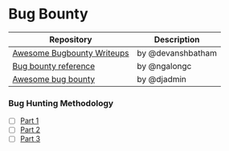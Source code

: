 # Bug Bounty

Repository | Description
---- | ----
[Awesome Bugbounty Writeups](https://github.com/g3nj1z/Awesome-Bugbounty-Writeups) 			| by @devanshbatham
[Bug bounty reference](https://github.com/g3nj1z/bug-bounty-reference) 			| by @ngalongc
[Awesome bug bounty](https://github.com/djadmin/awesome-bug-bounty) 			| by @djadmin

### Bug Hunting Methodology
- [ ] [Part 1](https://blog.usejournal.com/bug-hunting-methodology-part-1-91295b2d2066)
- [ ] [Part 2](https://blog.usejournal.com/bug-hunting-methodology-part-2-5579dac06150)
- [ ] [Part 3](https://medium.com/@trapp3rhat/bug-hunting-methodology-part-3-457eaf9768a5)
